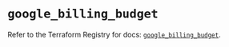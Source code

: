 # `google_billing_budget`

Refer to the Terraform Registry for docs: [`google_billing_budget`](https://registry.terraform.io/providers/hashicorp/google-beta/6.50.0/docs/resources/google_billing_budget).
